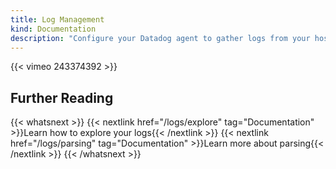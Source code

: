 ```yaml
---
title: Log Management
kind: Documentation
description: "Configure your Datadog agent to gather logs from your host, containers & services."
---
```


{{< vimeo 243374392 >}}


## Further Reading

{{< whatsnext >}}
    {{< nextlink href="/logs/explore" tag="Documentation" >}}Learn how to explore your logs{{< /nextlink >}}
    {{< nextlink href="/logs/parsing" tag="Documentation" >}}Learn more about parsing{{< /nextlink >}}
{{< /whatsnext >}}
